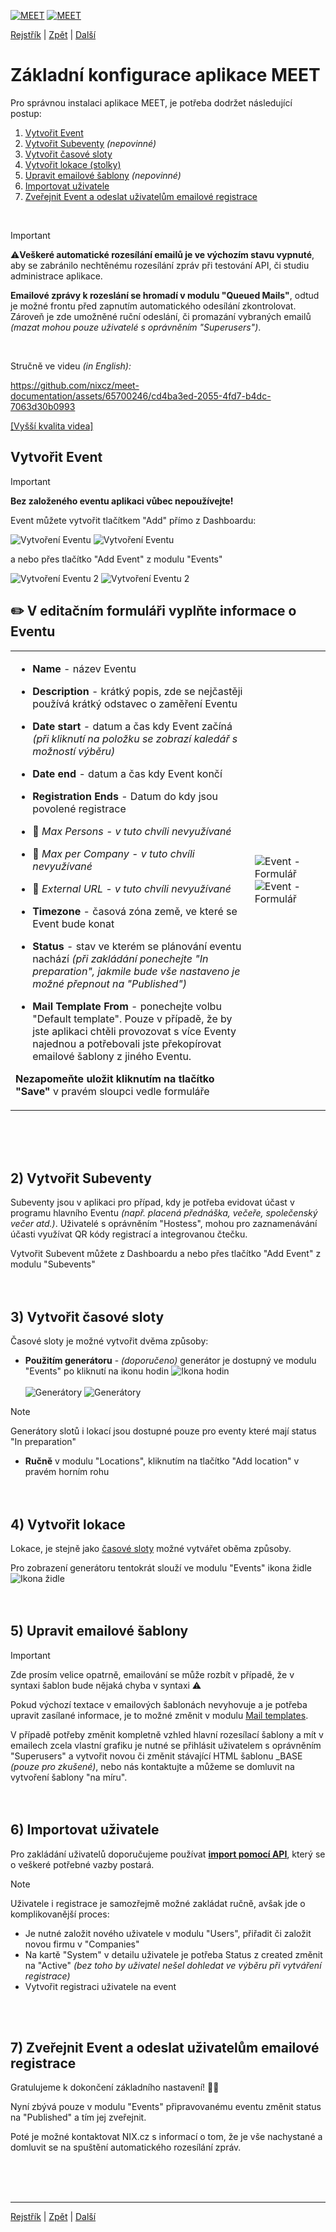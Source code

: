 [![MEET](../../_data/MEET_H_04.svg#gh-dark-mode-only "MEET")](../../README.md#gh-dark-mode-only)
[![MEET](../../_data/MEET_H_03.svg#gh-light-mode-only "MEET")](../../README.md#gh-light-mode-only)


[Rejstřík](../README.md) | [Zpět](0002.md) | [Další](0004.md)

# Základní konfigurace aplikace MEET

Pro správnou instalaci aplikace MEET, je potřeba dodržet následující postup:
1) [Vytvořit Event](#_1) 
2) [Vytvořit Subeventy](#_2) *(nepovinné)*
3) [Vytvořit časové sloty](#_3)
4) [Vytvořit lokace (stolky)](#_4)
5) [Upravit emailové šablony](#_5) *(nepovinné)*
6) [Importovat uživatele](#_6)
7) [Zveřejnit Event a odeslat uživatelům emailové registrace](#_7)
<br />

> [!IMPORTANT]  
> ⚠️**Veškeré automatické rozesílání emailů je ve výchozím stavu vypnuté**, aby se zabránilo nechtěnému rozesílání zpráv při testování API, či studiu administrace aplikace. 
>
>**Emailové zprávy k rozeslání se hromadí v modulu "Queued Mails"**, odtud je možné frontu před zapnutím automatického odesílání zkontrolovat. Zároveň je zde umožněné ruční odeslání, či promazání vybraných emailů *(mazat mohou pouze uživatelé s oprávněním "Superusers")*.

<br />

Stručně ve videu *(in English):*

https://github.com/nixcz/meet-documentation/assets/65700246/cd4ba3ed-2055-4fd7-b4dc-7063d30b0993 

[[Vyšší kvalita videa]](../../_data/basic.mp4)


## Vytvořit Event <a id='_1'></a>

> [!IMPORTANT]  
> **Bez založeného eventu aplikaci vůbec nepoužívejte!**

Event můžete vytvořit tlačítkem "Add" přímo z Dashboardu:

![Vytvoření Eventu](../../_data/screenshots/0002.png#gh-light-mode-only "")
![Vytvoření Eventu](../../_data/screenshots/dark/0002.png#gh-dark-mode-only "")


a nebo přes tlačítko "Add Event" z modulu "Events"

![Vytvoření Eventu 2](../../_data/screenshots/0003.png#gh-light-mode-only "")
![Vytvoření Eventu 2](../../_data/screenshots/dark/0003.png#gh-dark-mode-only "")

## ✏️ V editačním formuláři vyplňte informace o Eventu

<table>
<tr>
<td>

- **Name** - název Eventu

- **Description** - krátký popis, zde se nejčastěji používá krátký odstavec o zaměření Eventu
- **Date start** - datum a čas kdy Event začíná *(při kliknutí na položku se zobrazí kaledář s možností výběru)*
- **Date end** - datum a čas kdy Event končí
- **Registration Ends** - Datum do kdy jsou povolené registrace
- 🚧 *Max Persons - v tuto chvíli nevyužívané*
- 🚧 *Max per Company - v tuto chvíli nevyužívané*
- 🚧 *External URL - v tuto chvíli nevyužívané*
- **Timezone** - časová zóna země, ve které se Event bude konat
- **Status** - stav ve kterém se plánování eventu nachází *(při zakládání ponechejte "In preparation", jakmile bude vše nastaveno je možné přepnout na "Published")*
- **Mail Template From** - ponechejte volbu "Default template". Pouze v případě, že by jste aplikaci chtěli provozovat s více Eventy najednou a potřebovali jste překopírovat emailové šablony z jiného Eventu.

**Nezapomeňte uložit kliknutím na tlačítko "Save"** v pravém sloupci vedle formuláře
</td>
<td>

![Event - Formulář](../../_data/screenshots/0004.png#gh-light-mode-only "")
![Event - Formulář](../../_data/screenshots/dark/0004.png#gh-dark-mode-only "")
</td>

</tr></table>
<br /><br /><br />

## 2) Vytvořit Subeventy  <a id='_2'></a>
Subeventy jsou v aplikaci pro případ, kdy je potřeba evidovat účast v programu hlavního Eventu 
*(např. placená přednáška, večeře, společenský večer atd.)*. Uživatelé s oprávněním "Hostess", mohou pro zaznamenávání účasti využívat QR kódy registrací a integrovanou čtečku.

Vytvořit Subevent můžete z Dashboardu a nebo přes tlačítko "Add Event" z modulu "Subevents"
<br /><br /><br />

## 3) Vytvořit časové sloty <a id='_3'></a>
Časové sloty je možné vytvořit dvěma způsoby:

- **Použitím generátoru** - *(doporučeno)*
generátor je dostupný ve modulu "Events" po kliknutí na ikonu hodin ![Ikona hodin](../../_data/i-clock.svg)<br><br>
![Generátory](../../_data/screenshots/0005.png#gh-light-mode-only "")
![Generátory](../../_data/screenshots/dark/0005.png#gh-dark-mode-only "")

> [!NOTE]
> Generátory slotů i lokací jsou dostupné pouze pro eventy které mají status "In preparation"


- **Ručně** v modulu "Locations", kliknutím na tlačítko "Add location" v pravém horním rohu
<br /><br /><br />

## 4) Vytvořit lokace  <a id='_4'></a>
Lokace, je stejně jako [časové sloty](#_3) možné vytvářet oběma způsoby. 

Pro zobrazení generátoru tentokrát slouží ve modulu "Events" ikona židle ![Ikona židle](../../_data/i-chair.svg)
<br /><br /><br />

## 5) Upravit emailové šablony <a id='_5'></a>
> [!IMPORTANT]  
> Zde prosím velice opatrně, emailování se může rozbít v případě, že v syntaxi šablon bude nějaká chyba v syntaxi ⚠️

Pokud výchozí textace v emailových šablonách nevyhovuje a je potřeba upravit zasílané informace, je to možné změnit v modulu [Mail templates](0009.md).

V případě potřeby změnit kompletně vzhled hlavní rozesílací šablony a mít v emailech zcela vlastní grafiku je nutné se přihlásit uživatelem s oprávněním "Superusers" a vytvořit novou či změnit stávající HTML šablonu _BASE *(pouze pro zkušené)*, nebo nás kontaktujte a můžeme se domluvit na vytvoření šablony "na míru".
<br /><br /><br />

## 6) Importovat uživatele <a id='_6'></a>
Pro zakládání uživatelů doporučujeme používat **[import pomocí API](0004.md)**, který se o veškeré potřebné vazby postará.

> [!NOTE]
>Uživatele i registrace je samozřejmě možné zakládat ručně, avšak jde o komplikovanější proces:
>- Je nutné založit nového uživatele v modulu "Users", přiřadit či založit novou firmu v "Companies"
>- Na kartě "System" v detailu uživatele je potřeba Status z created změnit na "Active" *(bez toho by  uživatel nešel dohledat ve výběru při vytváření registrace)*
>- Vytvořit registraci uživatele na event

<br /><br />

## 7) Zveřejnit Event a odeslat uživatelům emailové registrace <a id='_7'></a>
Gratulujeme k dokončení základního nastavení! 🎉🥳 

Nyní zbývá pouze v modulu "Events" připravovanému eventu změnit status na "Published" a tím jej zveřejnit. 

Poté je možné kontaktovat NIX.cz s informací o tom, že je vše nachystané a domluvit se na spuštění automatického rozesílání zpráv.

<br /><br /><br />

---
[Rejstřík](../README.md) | [Zpět](0002.md) | [Další](0004.md)
